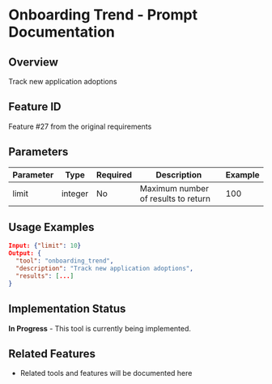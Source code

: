# Onboarding Trend - Prompt Documentation

## Overview
Track new application adoptions

## Feature ID
Feature #27 from the original requirements

## Parameters
| Parameter | Type | Required | Description | Example |
|-----------|------|----------|-------------|---------|
| limit | integer | No | Maximum number of results to return | 100 |

## Usage Examples
```json
Input: {"limit": 10}
Output: {
  "tool": "onboarding_trend",
  "description": "Track new application adoptions",
  "results": [...]
}
```

## Implementation Status
**In Progress** - This tool is currently being implemented.

## Related Features
- Related tools and features will be documented here
